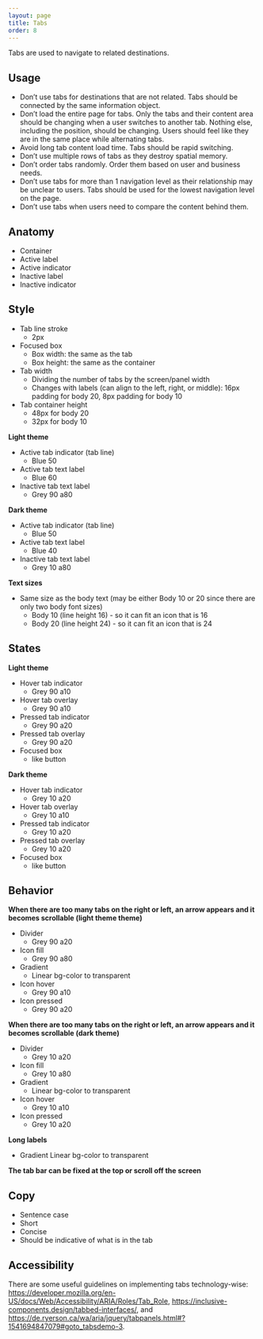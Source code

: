 ```yaml
---
layout: page
title: Tabs
order: 8
---
```


Tabs are used to navigate to related destinations.

## Usage

- Don’t use tabs for destinations that are not related. Tabs should be connected by the same information object.
- Don’t load the entire page for tabs. Only the tabs and their content area should be changing when a user switches to another tab. Nothing else, including the position, should be changing. Users should feel like they are in the same place while alternating tabs. 
- Avoid long tab content load time. Tabs should be rapid switching.
- Don’t use multiple rows of tabs as they destroy spatial memory.
- Don’t order tabs randomly. Order them based on user and business needs.
- Don’t use tabs for more than 1 navigation level as their relationship may be unclear to users. Tabs should be used for the lowest navigation level on the page. 
- Don’t use tabs when users need to compare the content behind them.

## Anatomy

- Container
- Active label
- Active indicator
- Inactive label
- Inactive indicator

## Style

- Tab line stroke
  - 2px
- Focused box
  - Box width: the same as the tab
  - Box height: the same as the container
- Tab width
  - Dividing the number of tabs by the screen/panel width
  - Changes with labels (can align to the left, right, or middle): 16px padding for body 20, 8px padding for body 10
- Tab container height
  - 48px for body 20
  - 32px for body 10
  
**Light theme**
- Active tab indicator (tab line)
  - Blue 50
- Active tab text label
  - Blue 60
- Inactive tab text label
  - Grey 90 a80

**Dark theme**
- Active tab indicator (tab line)
  - Blue 50
- Active tab text label
  - Blue 40
- Inactive tab text label
  - Grey 10 a80

**Text sizes**
- Same size as the body text (may be either Body 10 or 20 since there are only two body font sizes)
  - Body 10 (line height 16) - so it can fit an icon that is 16
  - Body 20 (line height 24) - so it can fit an icon that is 24

## States

**Light theme**
- Hover tab indicator
  - Grey 90 a10
- Hover tab overlay
  - Grey 90 a10
- Pressed tab indicator
  - Grey 90 a20
- Pressed tab overlay
  - Grey 90 a20
- Focused box
  - like button

**Dark theme**
- Hover tab indicator
  - Grey 10 a20
- Hover tab overlay
  - Grey 10 a10
- Pressed tab indicator
  - Grey 10 a20
- Pressed tab overlay
  - Grey 10 a20
- Focused box
  - like button

## Behavior

**When there are too many tabs on the right or left, an arrow appears and it becomes scrollable (light theme theme)**
- Divider
  - Grey 90 a20
- Icon fill
  - Grey 90 a80
- Gradient
  - Linear bg-color to transparent
- Icon hover
  - Grey 90 a10
- Icon pressed
  - Grey 90 a20
 
**When there are too many tabs on the right or left, an arrow appears and it becomes scrollable (dark theme)**
- Divider
  - Grey 10 a20
- Icon fill
  - Grey 10 a80
- Gradient
  - Linear bg-color to transparent
- Icon hover
  - Grey 10 a10
- Icon pressed
  - Grey 10 a20

**Long labels**
- Gradient Linear bg-color to transparent

**The tab bar can be fixed at the top or scroll off the screen**

## Copy

- Sentence case
- Short
- Concise
- Should be indicative of what is in the tab

## Accessibility

There are some useful guidelines on implementing tabs technology-wise: https://developer.mozilla.org/en-US/docs/Web/Accessibility/ARIA/Roles/Tab_Role, https://inclusive-components.design/tabbed-interfaces/, and https://de.ryerson.ca/wa/aria/jquery/tabpanels.html#?1541694847079#goto_tabsdemo-3. 
